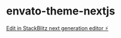 # envato-theme-nextjs

[Edit in StackBlitz next generation editor ⚡️](https://stackblitz.com/~/github.com/alexgenovese/envato-theme-nextjs)